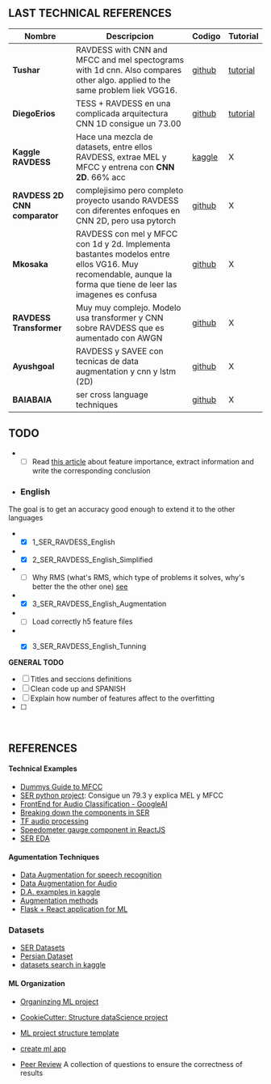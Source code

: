 ## LAST TECHNICAL REFERENCES
Nombre | Descripcion | Codigo   | Tutorial
-------|-------------|----------|-------
**Tushar** |RAVDESS with CNN and MFCC and mel spectograms with 1d cnn. Also compares other algo. applied to the same problem liek VGG16.|[github](https://github.com/tushar2025/Speech-Emotion-Detection)| [tutorial](https://medium.com/@tushar.gupta_47854/speech-emotion-detection-74337966cf2)
**DiegoErios**| TESS + RAVDESS en una complicada arquitectura CNN 1D consigue un 73.00 |[github](https://github.com/diegoerios/capstoneproject-speech-emotion-machine-learning/blob/master/speech_emotion_final_notebook.ipynb)| [tutorial](https://medium.com/@diego-rios/speech-emotion-recognition-with-convolutional-neural-network-ae5406a1c0f7)
**Kaggle RAVDESS** | Hace una mezcla de datasets, entre ellos RAVDESS, extrae MEL y MFCC y entrena con **CNN 2D**. 66% acc | [kaggle](https://www.kaggle.com/yfliao/audio-emotion-part-6-2d-cnn-66-accuracy)  |  X  
**RAVDESS 2D CNN comparator** | complejisimo pero completo proyecto usando RAVDESS con diferentes enfoques en CNN 2D, pero usa pytorch|[github](https://github.com/Data-Science-kosta/Speech-Emotion-Classification-with-PyTorch/blob/master/notebooks/stacked_cnn_attention_lstm.ipynb)| X
**Mkosaka** |RAVDESS con mel y MFCC con 1d y 2d. Implementa bastantes modelos entre ellos VG16. Muy recomendable, aunque la forma que tiene de leer las imagenes es confusa |[github](https://github.com/mkosaka1/Speech_Emotion_Recognition) | X
**RAVDESS Transformer** | Muy muy complejo. Modelo usa transformer y CNN sobre RAVDESS que es aumentado con AWGN | [github](https://github.com/IliaZenkov/transformer-cnn-emotion-recognition)| X
**Ayushgoal** | RAVDESS y SAVEE con tecnicas de data augmentation y cnn y lstm (2D)| [github](https://github.com/ayushgoyal7796/Speech-Emotion-Recognition) | X
**BAIABAIA** | ser cross language techniques |[github](https://github.com/aascode/Speech-Emotion-Recognition-4)| X




## TODO
* -[ ] Read [this article](https://towardsdatascience.com/how-i-understood-what-features-to-consider-while-training-audio-files-eedfb6e9002b) about feature importance, extract information and write the corresponding conclusion 
 
* ### English
The goal is to get an accuracy good enough to extend it to the other languages
* -[x] 1_SER_RAVDESS_English
* -[x] 2_SER_RAVDESS_English_Simplified
* -[ ] Why RMS (what's RMS, which type of problems it solves, why's better the the other one) [see](https://towardsdatascience.com/understanding-rmsprop-faster-neural-network-learning-62e116fcf29a)
* -[x] 3_SER_RAVDESS_English_Augmentation
* -[ ] Load correctly h5 feature files
* -[x] 3_SER_RAVDESS_English_Tunning


**GENERAL TODO**
* [ ] Titles and seccions definitions
* [ ] Clean code up and SPANISH
* [ ] Explain how number of features affect to the overfitting
* [ ] 
</br>



## REFERENCES
#### Technical Examples
 * [Dummys Guide to MFCC](https://medium.com/prathena/the-dummys-guide-to-mfcc-aceab2450fd)
 * [SER python project](https://towardsdatascience.com/building-a-speech-emotion-recognizer-using-python-4c1c7c89d713): Consigue un 79.3 y explica MEL y MFCC
 * [FrontEnd for Audio Classification - GoogleAI](https://ai.googleblog.com/2021/03/leaf-learnable-frontend-for-audio.html?m=1)
 * [Breaking down the components in SER](https://towardsdatascience.com/automatic-speech-recognition-breaking-down-components-of-speech-85d065061517)
 * [TF audio processing](https://www.tensorflow.org/tutorials/audio/simple_audio)
 * [Speedometer gauge component in ReactJS](https://github.com/palerdot/react-d3-speedometer)
 * [SER EDA](https://github.com/rajamohanharesh/Emotion-Recognition/tree/master/Codes)
 

#### Agumentation Techniques
* [Data Augmentation for speech recognition](https://towardsdatascience.com/data-augmentation-for-speech-recognition-e7c607482e78)
* [Data Augmentation for Audio](https://medium.com/@makcedward/data-augmentation-for-audio-76912b01fdf6)
* [D.A. examples in kaggle](https://www.kaggle.com/CVxTz/audio-data-augmentation)
* [Augmentation methods](https://www.kaggle.com/haqishen/augmentation-methods-for-audio)
* [Flask + React application for ML](https://thevatsalsaglani.medium.com/training-and-deploying-a-multi-label-image-classifier-using-pytorch-flask-reactjs-and-firebase-28c6150c04c)

### Datasets
- [SER Datasets](https://github.com/SuperKogito/SER-datasets)
- [Persian Dataset](https://www.kaggle.com/mansourehk/shemo-persian-speech-emotion-detection-database)
- [datasets search in kaggle](https://www.kaggle.com/search?q=dataset+speech+emotion+recognition+in%3Adatasets)

#### ML Organization
* [Organinzing ML project](https://www.jeremyjordan.me/ml-projects-guide/)
* [CookieCutter: Structure dataScience project](https://drivendata.github.io/cookiecutter-data-science/)
* [ML project structure template](https://github.com/ThomasRobertFr/ml-project-structure)
* [create ml app](https://github.com/shreyashankar/create-ml-app)

* [Peer Review](https://www.kdnuggets.com/2020/04/peer-reviewing-data-science-projects.html) A collection of questions to ensure the correctness of results
